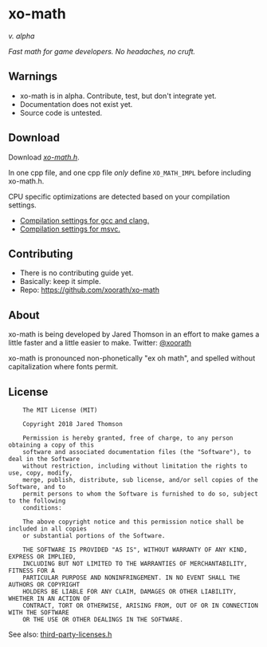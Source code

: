 # xo-math
_v. alpha_

_Fast math for game developers. No headaches, no cruft._

## Warnings
- xo-math is in alpha. Contribute, test, but don't integrate yet.
- Documentation does not exist yet.
- Source code is untested.

## Download
Download [*xo-math.h*](xo-math/xo-math.h).

In one cpp file, and one cpp file *only* define `XO_MATH_IMPL` before including xo-math.h. 

CPU specific optimizations are detected based on your compilation settings.

- [Compilation settings for gcc and clang.](https://gcc.gnu.org/onlinedocs/gcc-4.5.3/gcc/i386-and-x86_002d64-Options.html)
- [Compilation settings for msvc.](https://msdn.microsoft.com/en-us/library/7t5yh4fd.aspx)

## Contributing
- There is no contributing guide yet.
- Basically: keep it simple.
- Repo: https://github.com/xoorath/xo-math

## About
xo-math is being developed by Jared Thomson in an effort to make games a little faster and a little easier to make. Twitter: [@xoorath](http://twitter.com/xoorath)

xo-math is pronounced non-phonetically "ex oh math", and spelled without capitalization where fonts permit.

## License
```
    The MIT License (MIT)

    Copyright 2018 Jared Thomson

    Permission is hereby granted, free of charge, to any person obtaining a copy of this
    software and associated documentation files (the "Software"), to deal in the Software
    without restriction, including without limitation the rights to use, copy, modify,
    merge, publish, distribute, sub license, and/or sell copies of the Software, and to
    permit persons to whom the Software is furnished to do so, subject to the following
    conditions:

    The above copyright notice and this permission notice shall be included in all copies
    or substantial portions of the Software.

    THE SOFTWARE IS PROVIDED "AS IS", WITHOUT WARRANTY OF ANY KIND, EXPRESS OR IMPLIED,
    INCLUDING BUT NOT LIMITED TO THE WARRANTIES OF MERCHANTABILITY, FITNESS FOR A
    PARTICULAR PURPOSE AND NONINFRINGEMENT. IN NO EVENT SHALL THE AUTHORS OR COPYRIGHT
    HOLDERS BE LIABLE FOR ANY CLAIM, DAMAGES OR OTHER LIABILITY, WHETHER IN AN ACTION OF
    CONTRACT, TORT OR OTHERWISE, ARISING FROM, OUT OF OR IN CONNECTION WITH THE SOFTWARE
    OR THE USE OR OTHER DEALINGS IN THE SOFTWARE.
```
See also: [third-party-licenses.h](source/third-party-licenses.h)
